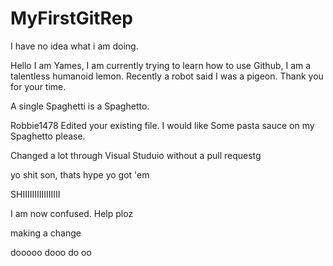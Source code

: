 # MyFirstGitRep
I have no idea what i am doing.

Hello I am Yames, I am currently trying to learn how to use Github, I am a talentless humanoid lemon. Recently a robot said I was a pigeon. Thank you for your time.

A single Spaghetti is a Spaghetto.


Robbie1478 Edited your existing file.  I would like Some pasta sauce on my Spaghetto please.

Changed a lot through Visual Studuio without a pull requestg

yo shit son, thats hype yo got 'em

SHIIIIIIIIIIIIIIII

I am now confused. Help ploz

making a change

dooooo dooo do oo